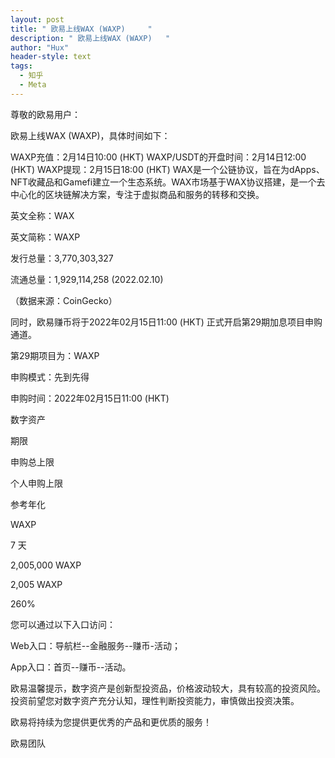 ```yaml
---
layout: post
title: " 欧易上线WAX (WAXP)     "
description: " 欧易上线WAX (WAXP)   "
author: "Hux"
header-style: text
tags:
  - 知乎
  - Meta
---
```



尊敬的欧易用户：

欧易上线WAX (WAXP)，具体时间如下：

WAXP充值：2月14日10:00 (HKT)
WAXP/USDT的开盘时间：2月14日12:00 (HKT)
WAXP提现：2月15日18:00 (HKT)
WAX是一个公链协议，旨在为dApps、NFT收藏品和Gamefi建立一个生态系统。WAX市场基于WAX协议搭建，是一个去中心化的区块链解决方案，专注于虚拟商品和服务的转移和交换。

英文全称：WAX

英文简称：WAXP

发行总量：3,770,303,327

流通总量：1,929,114,258 (2022.02.10)

（数据来源：CoinGecko）

同时，欧易赚币将于2022年02月15日11:00 (HKT) 正式开启第29期加息项目申购通道。 

 

第29期项目为：WAXP 

申购模式：先到先得 

申购时间：2022年02月15日11:00 (HKT) 

数字资产

期限

申购总上限

个人申购上限

参考年化

WAXP

7 天

2,005,000 WAXP

2,005 WAXP

260%

 

您可以通过以下入口访问： 

Web入口：导航栏--金融服务--赚币-活动； 

App入口：首页--赚币--活动。

欧易温馨提示，数字资产是创新型投资品，价格波动较大，具有较高的投资风险。投资前望您对数字资产充分认知，理性判断投资能力，审慎做出投资决策。

欧易将持续为您提供更优秀的产品和更优质的服务！ 

欧易团队
